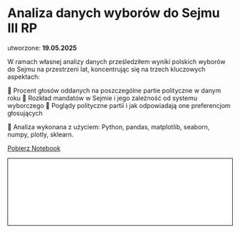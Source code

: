 # Analiza danych wyborów do Sejmu III RP

utworzone: **19.05.2025**

W ramach własnej analizy danych prześledziłem wyniki polskich wyborów do Sejmu na przestrzeni lat, koncentrując się na trzech kluczowych aspektach:

🔹 Procent głosów oddanych na poszczególne partie polityczne w danym roku
🔹 Rozkład mandatów w Sejmie i jego zależność od systemu wyborczego
🔹 Poglądy polityczne partii i jak odpowiadają one preferencjom głosujących


📁 Analiza wykonana z użyciem: Python, pandas, matplotlib, seaborn, numpy, plotly, sklearn.

<a href="Sejm.ipynb" class="md-button md-button--primary">Pobierz Notebook</a>

<iframe
    id="content"
    src="Sejm.html"
    width="100%"
    style="border:1px solid black;overflow:hidden;"
></iframe>
<script>
function resizeIframeToFitContent(iframe) {
    iframe.style.height = (iframe.contentWindow.document.documentElement.scrollHeight + 50) + "px";
    iframe.contentDocument.body.style["overflow"] = 'hidden';
}
window.addEventListener('load', function() {
    var iframe = document.getElementById('content');
    resizeIframeToFitContent(iframe);
});
window.addEventListener('resize', function() {
    var iframe = document.getElementById('content');
    resizeIframeToFitContent(iframe);
});
</script>